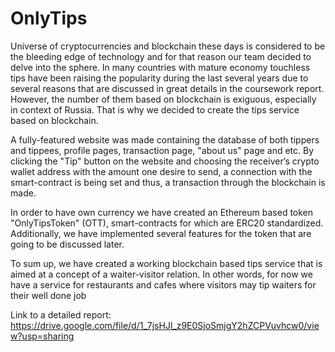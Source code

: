 # OnlyTips

Universe of cryptocurrencies and blockchain these days is considered to be the bleeding
edge of technology and for that reason our team decided to delve into the sphere.
In many countries with mature economy touchless tips have been raising the popularity
during the last several years due to several reasons that are discussed in great details in the coursework report.
However, the number of them based on blockchain is exiguous, especially in context of Russia.
That is why we decided to create the tips service based on blockchain. 

A fully-featured website
was made containing the database of both tippers and tippees, profile pages, transaction page,
"about us" page and etc. By clicking the "Tip" button on the website and choosing the receiver‘s
crypto wallet address with the amount one desire to send, a connection with the smart-contract is
being set and thus, a transaction through the blockchain is made. 


In order to have own currency
we have created an Ethereum based token "OnlyTipsToken" (OTT), smart-contracts for which
are ERC20 standardized. Additionally, we have implemented several features for the token that
are going to be discussed later.


To sum up, we have created a working blockchain based tips service that is aimed at a
concept of a waiter-visitor relation. In other words, for now we have a service for restaurants and
cafes where visitors may tip waiters for their well done job

Link to a detailed report: https://drive.google.com/file/d/1_7jsHJl_z9E0SjoSmjgY2hZCPVuvhcw0/view?usp=sharing
